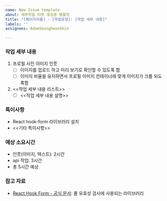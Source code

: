 ```yaml
---
name: New Issue template
about: 세부작업 티켓 생성용 템플릿
title: "[페이지이름] - [작업유형]: [작업 세부 내용]"
labels: ''
assignees: AdamSeungheonShin

---
```


### 작업 세부 내용

1. 프로필 사진 이미지 인풋
    - [ ] 이미지를 업로드 하고 미리 보기로 확인할 수 있도록 함
    - [ ] 이미지 비율을 유지하면서 프로필 이미지 컨테이너에 맞게 이미지가 크롭 되도록함
2. <<작업 세부 내용 리스트>>
    - [ ] <<작업 세부 내용 설명>>

### 특이사항

- React hook-form 라이브러리 설치
- <<기타 특이사항>>

### 예상 소요시간

- 인풋(이미지, 텍스트): 2시간
- api 작업: 3시간
- 총 5시간 예상

### 참고 자료

- [React Hook Form - 공식 문서](https://react-hook-form.com/): 폼 유효성 검사에 사용되는 라이브러리
